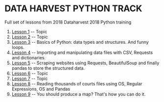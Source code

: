 

# DATA HARVEST PYTHON TRACK

Full set of lessons from 2018 Dataharvest 2018 Python training


1. [Lesson 1](https://www.google.com) -- Topic
2. [Lesson 2](https://www.google.com) -- Topic
3. [Lesson 3](PythonIII/) -- Basics of Python: data types and structures. And funny loops. 
4. [Lesson 4](lesson4.ipynb) -- Importing and manipulating data files with CSV, Requests and dictionaries.
5. [Lesson 5](https://github.com/gebelo/DHPython/tree/master/PythonV) -- Scraping websites using Requests, BeautifulSoup and finally pandas to store the structured data.
6. [Lesson 6](https://www.google.com) -- Topic
7. [Lesson 7](https://www.google.com) -- Topic
8. [Lesson 8](https://github.com/gebelo/DHPython/tree/master/PythonVIII) -- Reading thousands of courts files using OS, Regular Expressions, OS and Pandas
9. [Lesson 9](PythonIX) -- You should produce a map? That's how you can do it. 
